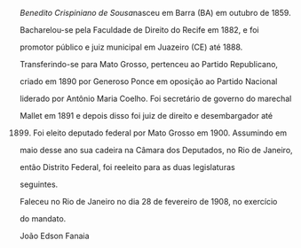 

*Benedito Crispiniano de Sousa*nasceu em Barra (BA) em outubro de 1859.



Bacharelou-se pela Faculdade de Direito do Recife em 1882, e foi

promotor público e juiz municipal em Juazeiro (CE) até 1888.



Transferindo-se para Mato Grosso, pertenceu ao Partido Republicano,

criado em 1890 por Generoso Ponce em oposição ao Partido Nacional

liderado por Antônio Maria Coelho. Foi secretário de governo do marechal

Mallet em 1891 e depois disso foi juiz de direito e desembargador até

1899. Foi eleito deputado federal por Mato Grosso em 1900. Assumindo em

maio desse ano sua cadeira na Câmara dos Deputados, no Rio de Janeiro,

então Distrito Federal, foi reeleito para as duas legislaturas

seguintes.



Faleceu no Rio de Janeiro no dia 28 de fevereiro de 1908, no exercício

do mandato.



João Edson Fanaia




